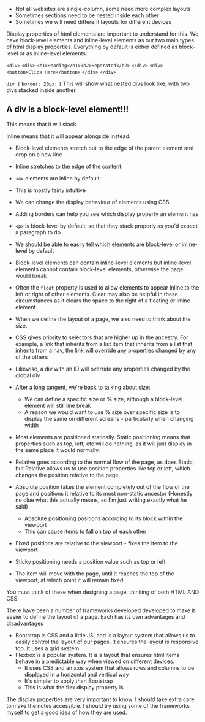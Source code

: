 - Not all websites are single-column, some need more complex layouts
- Sometimes sections need to be nested inside each other
- Sometimes we will need different layouts for different devices

Display properties of html elements are important to understand for this. We have block-level elements and inline-level elements as our two main types of html display properties. Everything by default is either defined as block-level or as inline-level elements.

`<div>`
	`<div>`
		`<h1>Heading</h1><h2>Separated</h2>`
	`</div>`
	`<div>`
		`<button>Click Here</button>`
	`</div>`
`</div>`

`div {`
	`border: 20px;`
	`}`
This will show what nested divs look like, with two divs stacked inside another.

## A div is a block-level element!!!
This means that it will stack.

Inline means that it will appear alongside instead.

- Block-level elements stretch out to the edge of the parent element and drop on a new line
- Inline stretches to the edge of the content.
- `<a>` elements are inline by default
- This is mostly fairly intuitive
- We can change the display behaviour of elements using CSS
- Adding borders can help you see which display property an element has
- `<p>` is block-level by default, so that they stack properly as you'd expect a paragraph to do
- We should be able to easily tell which elements are block-level or inline-level by default
- Block-level elements can contain inline-level elements but inline-level elements cannot contain block-level elements, otherwise the page would break

- Often the `float` property is used to allow elements to appear inline to the left or right of other elements. Clear may also be helpful in these circumstances as it clears the space to the right of a floating or inline element
- When we define the layout of a page, we also need to think about the size.
- CSS gives priority to selectors that are higher up in the ancestry. For example, a link that inherits from a list item that inherits from a list that inherits from a nav, the link will override any properties changed by any of the others
- Likewise, a div with an ID will override any properties changed by the global div


- After a long tangent, we're back to talking about size:
	- We can define a specific size or % size, although a block-level element will still line break
	- A reason we would want to use % size over specific size is to display the same on different screens - particularly when changing width
- Most elements are positioned statically. Static positioning means that properties such as top, left, etc will do nothing, as it will just display in the same place it would normally.
- Relative goes according to the normal flow of the page, as does Static, but Relative allows us to use position properties like top or left, which changes the position relative to the page.
- Absolute position takes the element completely out of the flow of the page and positions it relative to its most non-static ancestor (Honestly no clue what this actually means, so I'm just writing exactly what he said)
	- Absolute positioning positions according to its block within the viewport
	- This can cause items to fall on top of each other
- Fixed positions are relative to the viewport - fixes the item to the viewport
- Sticky positioning needs a position value such as top or left
- The item will move with the page, until it reaches the top of the viewport, at which point it will remain fixed

You must think of these when designing a page, thinking of both HTML AND CSS

There have been a number of frameworks developed developed to make it easier to define the layout of a page. Each has its own advantages and disadvantages
- Bootstrap is CSS and a little JS, and is a layout system that allows us to easily control the layout of our pages. It ensures the layout is responsive too. It uses a grid system
- Flexbox is a popular system. It is a layout that ensures html items behave in a predictable way when viewed on different devices.
	- It uses CSS and an axis system that allows rows and columns to be displayed in a horizontal and vertical way
	- It's simpler to apply than Bootstrap
	- This is what the flex display property is

The display properties are very important to know. I should take extra care to make the notes accessible. I should try using some of the frameworks myself to get a good idea of how they are used.